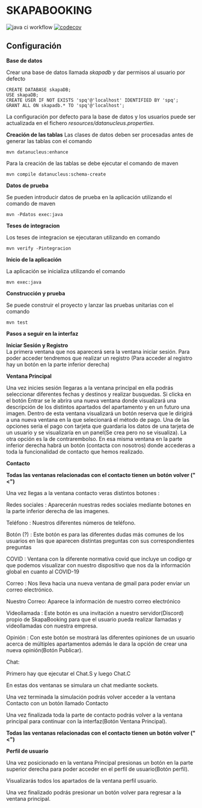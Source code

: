 SKAPABOOKING
===============================
![java ci workflow](https://github.com/aitorcavia/skapaBooking/actions/workflows/java-ci.yml/badge.svg) [![codecov](https://codecov.io/gh/aitorcavia/skapaBooking/branch/master/graph/badge.svg?token=BII2KWC71L)](https://app.codecov.io/gh/aitorcavia/skapaBooking/)

Configuración
------------- 

**Base de datos**

Crear una base de datos llamada *skapadb* y dar permisos al usuario por defecto

    CREATE DATABASE skapaDB;
    USE skapaDB;
    CREATE USER IF NOT EXISTS 'spq'@'localhost' IDENTIFIED BY 'spq';
    GRANT ALL ON skapadb.* TO 'spq'@'localhost';

La configuración por defecto para la base de datos y los usuarios puede ser actualizada en el fichero *resources/datanucleus.properties*.

**Creación de las tablas**
Las clases de datos deben ser procesadas antes de generar las tablas con el comando 

    mvn datanucleus:enhance
    
Para la creación de las tablas se debe ejecutar el comando de maven

    mvn compile datanucleus:schema-create


**Datos de prueba**

Se pueden introducir datos de prueba en la aplicación utilizando el comando de maven

    mvn -Pdatos exec:java

**Teses de integracion**

Los teses de integracion se ejecutaran utilizando en comando

    mvn verify -Pintegracion

**Inicio de la aplicación**

La aplicación se inicializa utilizando el comando

    mvn exec:java
    
**Construcción y prueba**

Se puede construir el proyecto y lanzar las pruebas unitarias con el comando

    mvn test       
    
    
    
    
    
**Pasos a seguir en la interfaz**






**Iniciar Sesión y Registro**    
La primera ventana que nos aparecerá sera la ventana iniciar sesión.
Para poder acceder tendremos que realizar un registro (Para acceder al registro hay un botón en la parte inferior derecha)




**Ventana Principal**

Una vez inicies sesión llegaras a la ventana principal en ella podrás seleccionar diferentes fechas y destinos y realizar busquedas.
Si clicka en el botón Entrar se le abrira una nueva ventana donde visualizará una descripción de los distintos apartados del apartamento y en un futuro una imagen.
Dentro de esta ventana visualizará un botón reserva que le dirigirá a una nueva ventana en la que selecionará el método de pago.
Una de las opciones seria el pago con tarjeta que guardaria los datos de una tarjeta de un usuario y se visualizaría en un panel(Se crea pero no se visualiza).
La otra opción es la de contrarembolso. 
En esa misma ventana en la parte inferior derecha habrá un botón (contacta con nosotros) donde accederas a toda la funcionalidad de contacto que hemos realizado.




**Contacto**

**Todas las ventanas relacionadas con el contacto tienen un botón volver ("<")**


Una vez llegas a la ventana contacto veras distintos botones :


Redes sociales : Aparecerán nuestras redes sociales mediante botones en la parte inferior derecha de las imagenes.


Teléfono : Nuestros diferentes números de teléfono.


Botón (?) : Este botón es para las diferentes dudas más comunes de los usuarios en las que aparecen distintas preguntas con sus correspondientes preguntas  


COVID : Ventana con la diferente normativa covid que incluye un codigo qr que podemos visualizar con nuestro dispositivo que nos da la información global en cuanto al COVID-19


Correo : Nos lleva hacia una nueva ventana de gmail para poder enviar un correo electrónico.


Nuestro Correo: Aparece la información de nuestro correo electrónico


Videollamada : Este botón es una invitación a nuestro servidor(Discord) propio de SkapaBooking para que el usuario pueda realizar llamadas y videollamadas con nuestra empresa.

Opinión : Con este botón se mostrará las diferentes opiniones de un usuario acerca de múltiples apartamentos además le dara la opción de crear una nueva opinión(Botón Publicar).

Chat:

Primero hay que ejecutar el Chat.S y luego Chat.C

En estas dos ventanas se simulara un chat mediante sockets.

Una vez terminada la simulación podrás volver acceder a la ventana Contacto con un botón llamado Contacto

Una vez finalizada toda la parte de contacto podrás volver a la ventana principal para continuar con la interfaz(Botón Ventana Principal).


**Todas las ventanas relacionadas con el contacto tienen un botón volver ("<")**


**Perfil de usuario**

Una vez posicionado en la ventana Principal presionas un botón en la parte superior derecha para poder acceder en el perfil de usuario(Botón perfil).

Visualizarás todos los apartados de la ventana perfil usuario.

Una vez finalizado podrás presionar un botón volver para regresar a la ventana principal.


